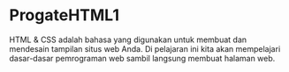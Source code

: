 # ProgateHTML1
HTML &amp; CSS adalah bahasa yang digunakan untuk membuat dan mendesain tampilan situs web Anda. Di pelajaran ini kita akan mempelajari dasar-dasar pemrograman web sambil langsung membuat halaman web.
